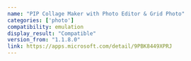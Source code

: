 ```yaml
---
name: "PIP Collage Maker with Photo Editor & Grid Photo"
categories: ['photo']
compatibility: emulation
display_result: "Compatible"
version_from: "1.1.8.0"
link: https://apps.microsoft.com/detail/9PBK8449XPRJ
---
```


